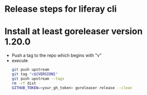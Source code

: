 # Release steps for liferay cli

# Install at least goreleaser version 1.20.0

* Push a tag to the repo which begins with "v"
* execute
  ```bash
  git push upstream
  git tag "v${VERSION}"
  git push upstream --tags
  rm -rf dist
  GITHUB_TOKEN=<your_gh_token> goreleaser release --clean
  ```
